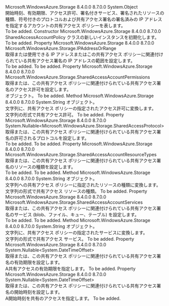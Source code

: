 <Type Name="SharedAccessAccountPolicy" FullName="Microsoft.WindowsAzure.Storage.SharedAccessAccountPolicy">
  <TypeSignature Language="C#" Value="public sealed class SharedAccessAccountPolicy" />
  <TypeSignature Language="ILAsm" Value=".class public auto ansi sealed beforefieldinit SharedAccessAccountPolicy extends System.Object" />
  <TypeSignature Language="DocId" Value="T:Microsoft.WindowsAzure.Storage.SharedAccessAccountPolicy" />
  <TypeSignature Language="VB.NET" Value="Public NotInheritable Class SharedAccessAccountPolicy" />
  <TypeSignature Language="F#" Value="type SharedAccessAccountPolicy = class" />
  <AssemblyInfo>
    <AssemblyName>Microsoft.WindowsAzure.Storage</AssemblyName>
    <AssemblyVersion>8.4.0.0</AssemblyVersion>
    <AssemblyVersion>8.7.0.0</AssemblyVersion>
  </AssemblyInfo>
  <Base>
    <BaseTypeName>System.Object</BaseTypeName>
  </Base>
  <Interfaces />
  <Docs>
    <summary>
            開始時刻、有効期限、アクセス許可、署名付きサービス、署名されたリソースの種類、符号付きのプロトコルおよび共有アクセス署名の署名済みの IP アドレスを指定するアカウントの共有アクセス ポリシーを表します。
            </summary>
    <remarks>To be added.</remarks>
  </Docs>
  <Members>
    <Member MemberName=".ctor">
      <MemberSignature Language="C#" Value="public SharedAccessAccountPolicy ();" />
      <MemberSignature Language="ILAsm" Value=".method public hidebysig specialname rtspecialname instance void .ctor() cil managed" />
      <MemberSignature Language="DocId" Value="M:Microsoft.WindowsAzure.Storage.SharedAccessAccountPolicy.#ctor" />
      <MemberSignature Language="VB.NET" Value="Public Sub New ()" />
      <MemberType>Constructor</MemberType>
      <AssemblyInfo>
        <AssemblyName>Microsoft.WindowsAzure.Storage</AssemblyName>
        <AssemblyVersion>8.4.0.0</AssemblyVersion>
        <AssemblyVersion>8.7.0.0</AssemblyVersion>
      </AssemblyInfo>
      <Parameters />
      <Docs>
        <summary>
            SharedAccessAccountPolicy クラスの新しいインスタンスを初期化します。
            </summary>
        <remarks>To be added.</remarks>
      </Docs>
    </Member>
    <Member MemberName="IPAddressOrRange">
      <MemberSignature Language="C#" Value="public Microsoft.WindowsAzure.Storage.IPAddressOrRange IPAddressOrRange { get; set; }" />
      <MemberSignature Language="ILAsm" Value=".property instance class Microsoft.WindowsAzure.Storage.IPAddressOrRange IPAddressOrRange" />
      <MemberSignature Language="DocId" Value="P:Microsoft.WindowsAzure.Storage.SharedAccessAccountPolicy.IPAddressOrRange" />
      <MemberSignature Language="VB.NET" Value="Public Property IPAddressOrRange As IPAddressOrRange" />
      <MemberSignature Language="F#" Value="member this.IPAddressOrRange : Microsoft.WindowsAzure.Storage.IPAddressOrRange with get, set" Usage="Microsoft.WindowsAzure.Storage.SharedAccessAccountPolicy.IPAddressOrRange" />
      <MemberType>Property</MemberType>
      <AssemblyInfo>
        <AssemblyName>Microsoft.WindowsAzure.Storage</AssemblyName>
        <AssemblyVersion>8.4.0.0</AssemblyVersion>
        <AssemblyVersion>8.7.0.0</AssemblyVersion>
      </AssemblyInfo>
      <ReturnValue>
        <ReturnType>Microsoft.WindowsAzure.Storage.IPAddressOrRange</ReturnType>
      </ReturnValue>
      <Docs>
        <summary>
            取得または使用できる IP アドレスまたはこの共有アクセス ポリシーに関連付けられている共有アクセス署名の IP アドレスの範囲を設定します。
            </summary>
        <value>To be added.</value>
        <remarks>To be added.</remarks>
      </Docs>
    </Member>
    <Member MemberName="Permissions">
      <MemberSignature Language="C#" Value="public Microsoft.WindowsAzure.Storage.SharedAccessAccountPermissions Permissions { get; set; }" />
      <MemberSignature Language="ILAsm" Value=".property instance valuetype Microsoft.WindowsAzure.Storage.SharedAccessAccountPermissions Permissions" />
      <MemberSignature Language="DocId" Value="P:Microsoft.WindowsAzure.Storage.SharedAccessAccountPolicy.Permissions" />
      <MemberSignature Language="VB.NET" Value="Public Property Permissions As SharedAccessAccountPermissions" />
      <MemberSignature Language="F#" Value="member this.Permissions : Microsoft.WindowsAzure.Storage.SharedAccessAccountPermissions with get, set" Usage="Microsoft.WindowsAzure.Storage.SharedAccessAccountPolicy.Permissions" />
      <MemberType>Property</MemberType>
      <AssemblyInfo>
        <AssemblyName>Microsoft.WindowsAzure.Storage</AssemblyName>
        <AssemblyVersion>8.4.0.0</AssemblyVersion>
        <AssemblyVersion>8.7.0.0</AssemblyVersion>
      </AssemblyInfo>
      <ReturnValue>
        <ReturnType>Microsoft.WindowsAzure.Storage.SharedAccessAccountPermissions</ReturnType>
      </ReturnValue>
      <Docs>
        <summary>
            取得または、この共有アクセス ポリシーに関連付けられている共有アクセス署名のアクセス許可を設定します。
            </summary>
        <value><see cref="T:Microsoft.WindowsAzure.Storage.SharedAccessAccountPermissions" /> オブジェクト。</value>
        <remarks>To be added.</remarks>
      </Docs>
    </Member>
    <Member MemberName="PermissionsToString">
      <MemberSignature Language="C#" Value="public static string PermissionsToString (Microsoft.WindowsAzure.Storage.SharedAccessAccountPermissions permissions);" />
      <MemberSignature Language="ILAsm" Value=".method public static hidebysig string PermissionsToString(valuetype Microsoft.WindowsAzure.Storage.SharedAccessAccountPermissions permissions) cil managed" />
      <MemberSignature Language="DocId" Value="M:Microsoft.WindowsAzure.Storage.SharedAccessAccountPolicy.PermissionsToString(Microsoft.WindowsAzure.Storage.SharedAccessAccountPermissions)" />
      <MemberSignature Language="VB.NET" Value="Public Shared Function PermissionsToString (permissions As SharedAccessAccountPermissions) As String" />
      <MemberSignature Language="F#" Value="static member PermissionsToString : Microsoft.WindowsAzure.Storage.SharedAccessAccountPermissions -&gt; string" Usage="Microsoft.WindowsAzure.Storage.SharedAccessAccountPolicy.PermissionsToString permissions" />
      <MemberType>Method</MemberType>
      <AssemblyInfo>
        <AssemblyName>Microsoft.WindowsAzure.Storage</AssemblyName>
        <AssemblyVersion>8.4.0.0</AssemblyVersion>
        <AssemblyVersion>8.7.0.0</AssemblyVersion>
      </AssemblyInfo>
      <ReturnValue>
        <ReturnType>System.String</ReturnType>
      </ReturnValue>
      <Parameters>
        <Parameter Name="permissions" Type="Microsoft.WindowsAzure.Storage.SharedAccessAccountPermissions" />
      </Parameters>
      <Docs>
        <param name="permissions"><see cref="T:Microsoft.WindowsAzure.Storage.SharedAccessAccountPermissions" /> オブジェクト。</param>
        <summary>
            文字列に、共有アクセス ポリシーの指定されたアクセス許可に変換します。
            </summary>
        <returns>文字列の形式で共有アクセス許可。</returns>
        <remarks>To be added.</remarks>
      </Docs>
    </Member>
    <Member MemberName="Protocols">
      <MemberSignature Language="C#" Value="public Nullable&lt;Microsoft.WindowsAzure.Storage.SharedAccessProtocol&gt; Protocols { get; set; }" />
      <MemberSignature Language="ILAsm" Value=".property instance valuetype System.Nullable`1&lt;valuetype Microsoft.WindowsAzure.Storage.SharedAccessProtocol&gt; Protocols" />
      <MemberSignature Language="DocId" Value="P:Microsoft.WindowsAzure.Storage.SharedAccessAccountPolicy.Protocols" />
      <MemberSignature Language="VB.NET" Value="Public Property Protocols As Nullable(Of SharedAccessProtocol)" />
      <MemberSignature Language="F#" Value="member this.Protocols : Nullable&lt;Microsoft.WindowsAzure.Storage.SharedAccessProtocol&gt; with get, set" Usage="Microsoft.WindowsAzure.Storage.SharedAccessAccountPolicy.Protocols" />
      <MemberType>Property</MemberType>
      <AssemblyInfo>
        <AssemblyName>Microsoft.WindowsAzure.Storage</AssemblyName>
        <AssemblyVersion>8.4.0.0</AssemblyVersion>
        <AssemblyVersion>8.7.0.0</AssemblyVersion>
      </AssemblyInfo>
      <ReturnValue>
        <ReturnType>System.Nullable&lt;Microsoft.WindowsAzure.Storage.SharedAccessProtocol&gt;</ReturnType>
      </ReturnValue>
      <Docs>
        <summary>
            取得または、この共有アクセス ポリシーに関連付けられている共有アクセス署名の許可されるプロトコルを設定します。
            </summary>
        <value>To be added.</value>
        <remarks>To be added.</remarks>
      </Docs>
    </Member>
    <Member MemberName="ResourceTypes">
      <MemberSignature Language="C#" Value="public Microsoft.WindowsAzure.Storage.SharedAccessAccountResourceTypes ResourceTypes { get; set; }" />
      <MemberSignature Language="ILAsm" Value=".property instance valuetype Microsoft.WindowsAzure.Storage.SharedAccessAccountResourceTypes ResourceTypes" />
      <MemberSignature Language="DocId" Value="P:Microsoft.WindowsAzure.Storage.SharedAccessAccountPolicy.ResourceTypes" />
      <MemberSignature Language="VB.NET" Value="Public Property ResourceTypes As SharedAccessAccountResourceTypes" />
      <MemberSignature Language="F#" Value="member this.ResourceTypes : Microsoft.WindowsAzure.Storage.SharedAccessAccountResourceTypes with get, set" Usage="Microsoft.WindowsAzure.Storage.SharedAccessAccountPolicy.ResourceTypes" />
      <MemberType>Property</MemberType>
      <AssemblyInfo>
        <AssemblyName>Microsoft.WindowsAzure.Storage</AssemblyName>
        <AssemblyVersion>8.4.0.0</AssemblyVersion>
        <AssemblyVersion>8.7.0.0</AssemblyVersion>
      </AssemblyInfo>
      <ReturnValue>
        <ReturnType>Microsoft.WindowsAzure.Storage.SharedAccessAccountResourceTypes</ReturnType>
      </ReturnValue>
      <Docs>
        <summary>
            取得または、この共有アクセス ポリシーに関連付けられている共有アクセス署名のリソースの種類を設定します。
            </summary>
        <value>To be added.</value>
        <remarks>To be added.</remarks>
      </Docs>
    </Member>
    <Member MemberName="ResourceTypesToString">
      <MemberSignature Language="C#" Value="public static string ResourceTypesToString (Microsoft.WindowsAzure.Storage.SharedAccessAccountResourceTypes resourceTypes);" />
      <MemberSignature Language="ILAsm" Value=".method public static hidebysig string ResourceTypesToString(valuetype Microsoft.WindowsAzure.Storage.SharedAccessAccountResourceTypes resourceTypes) cil managed" />
      <MemberSignature Language="DocId" Value="M:Microsoft.WindowsAzure.Storage.SharedAccessAccountPolicy.ResourceTypesToString(Microsoft.WindowsAzure.Storage.SharedAccessAccountResourceTypes)" />
      <MemberSignature Language="VB.NET" Value="Public Shared Function ResourceTypesToString (resourceTypes As SharedAccessAccountResourceTypes) As String" />
      <MemberSignature Language="F#" Value="static member ResourceTypesToString : Microsoft.WindowsAzure.Storage.SharedAccessAccountResourceTypes -&gt; string" Usage="Microsoft.WindowsAzure.Storage.SharedAccessAccountPolicy.ResourceTypesToString resourceTypes" />
      <MemberType>Method</MemberType>
      <AssemblyInfo>
        <AssemblyName>Microsoft.WindowsAzure.Storage</AssemblyName>
        <AssemblyVersion>8.4.0.0</AssemblyVersion>
        <AssemblyVersion>8.7.0.0</AssemblyVersion>
      </AssemblyInfo>
      <ReturnValue>
        <ReturnType>System.String</ReturnType>
      </ReturnValue>
      <Parameters>
        <Parameter Name="resourceTypes" Type="Microsoft.WindowsAzure.Storage.SharedAccessAccountResourceTypes" />
      </Parameters>
      <Docs>
        <param name="resourceTypes"><see cref="T:Microsoft.WindowsAzure.Storage.SharedAccessAccountResourceTypes" /> オブジェクト。</param>
        <summary>
            文字列への共有アクセス ポリシーに指定されたリソースの種類に変換します。
            </summary>
        <returns>文字列の形式で共有アクセス リソースの種類。</returns>
        <remarks>To be added.</remarks>
      </Docs>
    </Member>
    <Member MemberName="Services">
      <MemberSignature Language="C#" Value="public Microsoft.WindowsAzure.Storage.SharedAccessAccountServices Services { get; set; }" />
      <MemberSignature Language="ILAsm" Value=".property instance valuetype Microsoft.WindowsAzure.Storage.SharedAccessAccountServices Services" />
      <MemberSignature Language="DocId" Value="P:Microsoft.WindowsAzure.Storage.SharedAccessAccountPolicy.Services" />
      <MemberSignature Language="VB.NET" Value="Public Property Services As SharedAccessAccountServices" />
      <MemberSignature Language="F#" Value="member this.Services : Microsoft.WindowsAzure.Storage.SharedAccessAccountServices with get, set" Usage="Microsoft.WindowsAzure.Storage.SharedAccessAccountPolicy.Services" />
      <MemberType>Property</MemberType>
      <AssemblyInfo>
        <AssemblyName>Microsoft.WindowsAzure.Storage</AssemblyName>
        <AssemblyVersion>8.4.0.0</AssemblyVersion>
        <AssemblyVersion>8.7.0.0</AssemblyVersion>
      </AssemblyInfo>
      <ReturnValue>
        <ReturnType>Microsoft.WindowsAzure.Storage.SharedAccessAccountServices</ReturnType>
      </ReturnValue>
      <Docs>
        <summary>
            取得または、この共有アクセス ポリシーに関連付けられている共有アクセス署名のサービス (blob、ファイル、キュー、テーブル) を設定します。
            </summary>
        <value>To be added.</value>
        <remarks>To be added.</remarks>
      </Docs>
    </Member>
    <Member MemberName="ServicesToString">
      <MemberSignature Language="C#" Value="public static string ServicesToString (Microsoft.WindowsAzure.Storage.SharedAccessAccountServices services);" />
      <MemberSignature Language="ILAsm" Value=".method public static hidebysig string ServicesToString(valuetype Microsoft.WindowsAzure.Storage.SharedAccessAccountServices services) cil managed" />
      <MemberSignature Language="DocId" Value="M:Microsoft.WindowsAzure.Storage.SharedAccessAccountPolicy.ServicesToString(Microsoft.WindowsAzure.Storage.SharedAccessAccountServices)" />
      <MemberSignature Language="VB.NET" Value="Public Shared Function ServicesToString (services As SharedAccessAccountServices) As String" />
      <MemberSignature Language="F#" Value="static member ServicesToString : Microsoft.WindowsAzure.Storage.SharedAccessAccountServices -&gt; string" Usage="Microsoft.WindowsAzure.Storage.SharedAccessAccountPolicy.ServicesToString services" />
      <MemberType>Method</MemberType>
      <AssemblyInfo>
        <AssemblyName>Microsoft.WindowsAzure.Storage</AssemblyName>
        <AssemblyVersion>8.4.0.0</AssemblyVersion>
        <AssemblyVersion>8.7.0.0</AssemblyVersion>
      </AssemblyInfo>
      <ReturnValue>
        <ReturnType>System.String</ReturnType>
      </ReturnValue>
      <Parameters>
        <Parameter Name="services" Type="Microsoft.WindowsAzure.Storage.SharedAccessAccountServices" />
      </Parameters>
      <Docs>
        <param name="services"><see cref="T:Microsoft.WindowsAzure.Storage.SharedAccessAccountServices" /> オブジェクト。</param>
        <summary>
            文字列に、共有アクセス ポリシーの指定されたサービスに変換します。
            </summary>
        <returns>文字列の形式で共有アクセス サービス。</returns>
        <remarks>To be added.</remarks>
      </Docs>
    </Member>
    <Member MemberName="SharedAccessExpiryTime">
      <MemberSignature Language="C#" Value="public Nullable&lt;DateTimeOffset&gt; SharedAccessExpiryTime { get; set; }" />
      <MemberSignature Language="ILAsm" Value=".property instance valuetype System.Nullable`1&lt;valuetype System.DateTimeOffset&gt; SharedAccessExpiryTime" />
      <MemberSignature Language="DocId" Value="P:Microsoft.WindowsAzure.Storage.SharedAccessAccountPolicy.SharedAccessExpiryTime" />
      <MemberSignature Language="VB.NET" Value="Public Property SharedAccessExpiryTime As Nullable(Of DateTimeOffset)" />
      <MemberSignature Language="F#" Value="member this.SharedAccessExpiryTime : Nullable&lt;DateTimeOffset&gt; with get, set" Usage="Microsoft.WindowsAzure.Storage.SharedAccessAccountPolicy.SharedAccessExpiryTime" />
      <MemberType>Property</MemberType>
      <AssemblyInfo>
        <AssemblyName>Microsoft.WindowsAzure.Storage</AssemblyName>
        <AssemblyVersion>8.4.0.0</AssemblyVersion>
        <AssemblyVersion>8.7.0.0</AssemblyVersion>
      </AssemblyInfo>
      <ReturnValue>
        <ReturnType>System.Nullable&lt;System.DateTimeOffset&gt;</ReturnType>
      </ReturnValue>
      <Docs>
        <summary>
            取得または、この共有アクセス ポリシーに関連付けられている共有アクセス署名の有効期限を設定します。
            </summary>
        <value>A<see cref="T:System.DateTimeOffset" />共有アクセスの有効期限を指定します。</value>
        <remarks>To be added.</remarks>
      </Docs>
    </Member>
    <Member MemberName="SharedAccessStartTime">
      <MemberSignature Language="C#" Value="public Nullable&lt;DateTimeOffset&gt; SharedAccessStartTime { get; set; }" />
      <MemberSignature Language="ILAsm" Value=".property instance valuetype System.Nullable`1&lt;valuetype System.DateTimeOffset&gt; SharedAccessStartTime" />
      <MemberSignature Language="DocId" Value="P:Microsoft.WindowsAzure.Storage.SharedAccessAccountPolicy.SharedAccessStartTime" />
      <MemberSignature Language="VB.NET" Value="Public Property SharedAccessStartTime As Nullable(Of DateTimeOffset)" />
      <MemberSignature Language="F#" Value="member this.SharedAccessStartTime : Nullable&lt;DateTimeOffset&gt; with get, set" Usage="Microsoft.WindowsAzure.Storage.SharedAccessAccountPolicy.SharedAccessStartTime" />
      <MemberType>Property</MemberType>
      <AssemblyInfo>
        <AssemblyName>Microsoft.WindowsAzure.Storage</AssemblyName>
        <AssemblyVersion>8.4.0.0</AssemblyVersion>
        <AssemblyVersion>8.7.0.0</AssemblyVersion>
      </AssemblyInfo>
      <ReturnValue>
        <ReturnType>System.Nullable&lt;System.DateTimeOffset&gt;</ReturnType>
      </ReturnValue>
      <Docs>
        <summary>
            取得または、この共有アクセス ポリシーに関連付けられている共有アクセス署名の開始時刻を設定します。
            </summary>
        <value>A<see cref="T:System.DateTimeOffset" />開始時刻を共有のアクセスを指定します。</value>
        <remarks>To be added.</remarks>
      </Docs>
    </Member>
  </Members>
</Type>